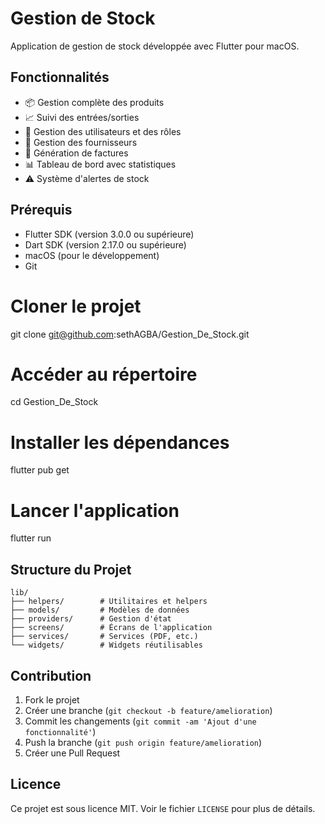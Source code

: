# Gestion de Stock

Application de gestion de stock développée avec Flutter pour macOS.

## Fonctionnalités

- 📦 Gestion complète des produits
- 📈 Suivi des entrées/sorties
- 👥 Gestion des utilisateurs et des rôles
- 🏢 Gestion des fournisseurs
- 📝 Génération de factures
- 📊 Tableau de bord avec statistiques
- ⚠️ Système d'alertes de stock

## Prérequis

- Flutter SDK (version 3.0.0 ou supérieure)
- Dart SDK (version 2.17.0 ou supérieure)
- macOS (pour le développement)
- Git
# Cloner le projet
git clone git@github.com:sethAGBA/Gestion_De_Stock.git

# Accéder au répertoire
cd Gestion_De_Stock

# Installer les dépendances
flutter pub get

# Lancer l'application
flutter run

## Structure du Projet

```
lib/
├── helpers/        # Utilitaires et helpers
├── models/         # Modèles de données
├── providers/      # Gestion d'état
├── screens/        # Écrans de l'application
├── services/       # Services (PDF, etc.)
└── widgets/        # Widgets réutilisables
```

## Contribution

1. Fork le projet
2. Créer une branche (`git checkout -b feature/amelioration`)
3. Commit les changements (`git commit -am 'Ajout d'une fonctionnalité'`)
4. Push la branche (`git push origin feature/amelioration`)
5. Créer une Pull Request

## Licence

Ce projet est sous licence MIT. Voir le fichier `LICENSE` pour plus de détails.